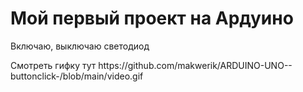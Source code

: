 <h1>Мой первый проект на Ардуино</h1>
<p>Включаю, выключаю светодиод</p>
Смотреть гифку тут
https://github.com/makwerik/ARDUINO-UNO--buttonclick-/blob/main/video.gif
